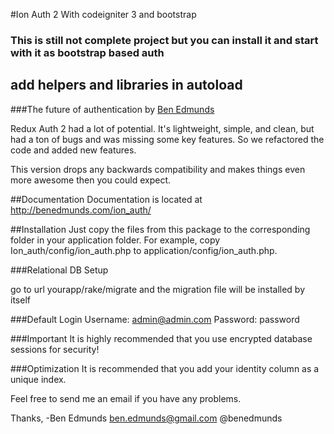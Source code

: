 #Ion Auth 2 With codeigniter 3 and bootstrap

### This is still not complete project but you can install it and start with it as bootstrap based auth ###

## add helpers and libraries in autoload ##

###The future of authentication
by [Ben Edmunds](http://benedmunds.com)

Redux Auth 2 had a lot of potential.  It's lightweight, simple, and clean,
but had a ton of bugs and was missing some key features.  So we refactored
the code and added new features.

This version drops any backwards compatibility and makes things even more
awesome then you could expect.

##Documentation
Documentation is located at http://benedmunds.com/ion_auth/

##Installation
Just copy the files from this package to the corresponding folder in your
application folder.  For example, copy Ion_auth/config/ion_auth.php to
application/config/ion_auth.php.


###Relational DB Setup

go to url yourapp/rake/migrate and the migration file will be installed by itself


###Default Login
Username: admin@admin.com
Password: password


###Important
It is highly recommended that you use encrypted database sessions for security!


###Optimization
It is recommended that you add your identity column as a unique index.



Feel free to send me an email if you have any problems.


Thanks,
-Ben Edmunds
ben.edmunds@gmail.com
@benedmunds
